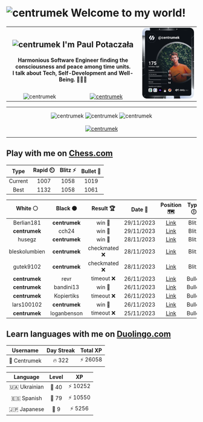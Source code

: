 <h1>
  <img
    src="https://emojis.slackmojis.com/emojis/images/1531849430/4246/blob-sunglasses.gif"
    width="30"
    alt="centrumek"
  />
  Welcome to my world!
</h1>

<table>
  <tbody>
    <tr>
      <td align="center" width="70%" colspan="2">
        <h2>
          <img
            src="https://raw.githubusercontent.com/MartinHeinz/MartinHeinz/master/wave.gif"
            width="30px"
            alt="centrumek"
          />
          I'm Paul Potaczała
        </h2>
        <h4>
          Harmonious Software Engineer finding the consciousness and peace among time units.
          <br/>
          I talk about Tech, Self-Development and Well-Being. 🌿🧘🚀
        </h4>
      </td>
      <td width="30%" rowspan="2">
        <a href="https://app.daily.dev/centrumek">
          <img
            src="./devcard.svg"
            alt="centrumek"
          />
        </a>
      </td>
    </tr>
    <tr align="center">
      <td>
        <img
          src="https://komarev.com/ghpvc/?username=centrumek&label=visitors&color=0e75b6&style=flat"
          alt="centrumek"
        >
      </td>
      <td>
        <a href="https://stackoverflow.com/users/14496012/centrumek">
          <img
            src="https://stackoverflow.com/users/flair/14496012.png?theme=dark"
            alt="centrumek"
          >
        </a>
      </td>
    </tr>
  </tbody>
</table>

---
<div align="center">
  <img 
    src="https://github-readme-stats.vercel.app/api?username=centrumek&show_icons=true&count_private=true&theme=dark&hide_border=true&hide=issues,contribs&bg_color=00000000"
    alt="centrumek"
  />
  <img
    src="https://github-readme-stats.vercel.app/api/top-langs/?username=centrumek&layout=compact&hide_border=true&theme=dark&bg_color=00000000&langs_count=6&exclude_repo=air-statistic-app"
    alt="centrumek"
  />
  <img 
    src="https://github-readme-streak-stats.herokuapp.com?user=centrumek&theme=dark&hide_border=true&background=FFFFFF00"
    alt="centrumek"
  />
  <br/>
  <br/>
  <a href="https://www.buymeacoffee.com/centrumek">
    <img
      src="https://cdn.buymeacoffee.com/buttons/v2/default-orange.png"
      height="50"
      width="210"
      alt="centrumek"
    />
  </a>
</div>

---

## Play with me on [Chess.com](https://www.chess.com/member/centrumek)

<div align="center">
<!--START_SECTION:chessStats-->
<!-- Automatically generated with https://github.com/Balastrong/chess-stats-action -->

| Type | Rapid ⏲️ | Blitz ⚡ | Bullet 🔫 |
|:---:|:---:|:---:|:---:|
| Current | 1007 | 1058 | 1019 |
| Best | 1132 | 1058 | 1061 |

| White ⚪ | Black ⚫ | Result 🏆 | Date 📅 | Position 🗺️ | Type 🕕 |
|:---:|:---:|:---:|:---:|:---:|:---:|
| Berlian181 | **centrumek** | win 🥇 | 29/11/2023 | <a href="http://www.ee.unb.ca/cgi-bin/tervo/fen.pl?select=8/1kp5/p1n5/1p2b3/4Q3/PN4q1/NPP3P1/1K6 w - -">Link</a> | Blitz |
| **centrumek** | cch24 | win 🥇 | 29/11/2023 | <a href="http://www.ee.unb.ca/cgi-bin/tervo/fen.pl?select=N2b2nr/pp2k2p/2n1b3/5p2/1P2P2N/2P5/P3P1PP/2KR1B1R b - -">Link</a> | Blitz |
| husegz | **centrumek** | win 🥇 | 28/11/2023 | <a href="http://www.ee.unb.ca/cgi-bin/tervo/fen.pl?select=8/8/8/1p1bR3/p2P2rk/P6P/1P4P1/6K1 w - -">Link</a> | Blitz |
| bleskolumbien | **centrumek** | checkmated ❌ | 28/11/2023 | <a href="http://www.ee.unb.ca/cgi-bin/tervo/fen.pl?select=R7/2Q5/k7/2p5/p1Pp4/1P1N4/2K5/8 b - -">Link</a> | Blitz |
| gutek9102 | **centrumek** | checkmated ❌ | 28/11/2023 | <a href="http://www.ee.unb.ca/cgi-bin/tervo/fen.pl?select=r1b5/ppp5/4pRQp/3pP1k1/6p1/2P3P1/P1P1P1B1/6K1 b - -">Link</a> | Blitz |
| **centrumek** | revr | timeout ❌ | 26/11/2023 | <a href="http://www.ee.unb.ca/cgi-bin/tervo/fen.pl?select=8/5p2/4k1p1/1pB1P3/4p1K1/P4r2/2r5/8 w - -">Link</a> | Bullet |
| **centrumek** | bandini13 | win 🥇 | 26/11/2023 | <a href="http://www.ee.unb.ca/cgi-bin/tervo/fen.pl?select=6k1/6p1/2p4p/2pp4/P1b5/2Q1P1q1/1K6/6R1 b - -">Link</a> | Bullet |
| **centrumek** | Kopiertiks | timeout ❌ | 26/11/2023 | <a href="http://www.ee.unb.ca/cgi-bin/tervo/fen.pl?select=8/p1p5/P5k1/1KP4p/7p/3q4/8/2Q5 w - -">Link</a> | Bullet |
| lars100102 | **centrumek** | win 🥇 | 26/11/2023 | <a href="http://www.ee.unb.ca/cgi-bin/tervo/fen.pl?select=r2k1b1r/ppp2p2/4bn1p/4p1p1/4P3/2N2PB1/PPP3PP/R3KB1R w KQ -">Link</a> | Bullet |
| **centrumek** | loganbenson | timeout ❌ | 25/11/2023 | <a href="http://www.ee.unb.ca/cgi-bin/tervo/fen.pl?select=8/5pkp/6p1/3K1p2/4rP2/8/P7/8 w - -">Link</a> | Bullet |

<!--END_SECTION:chessStats-->
</div>

## Learn languages with me on [Duolingo.com](https://www.duolingo.com/profile/Centrumek)

<div align="center">
<!--START_SECTION:duolingoStats-->
<!-- Automatically generated with https://github.com/centrumek/duolingo-readme-stats-->

| Username | Day Streak | Total XP |
|:---:|:---:|:---:|
| 👤 Centrumek | 🔥 322 | ⚡ 26058 |

| Language | Level | XP |
|:---:|:---:|:---:|
| 🇺🇦 Ukrainian | 👑 40 | ⚡ 10252 |
| 🇪🇸 Spanish | 👑 79 | ⚡ 10550 |
| 🇯🇵 Japanese | 👑 9 | ⚡ 5256 |

<!--END_SECTION:duolingoStats-->
</div>
<!--
**centrumek/centrumek** is a ✨ _special_ ✨ repository because its `README.md` (this file) appears on your GitHub profile.

Here are some ideas to get you started:

- 🔭 I’m currently working on ...
- 🌱 I’m currently learning ...
- 👯 I’m looking to collaborate on ...
- 🤔 I’m looking for help with ...
- 💬 Ask me about ...
- 📫 How to reach me: ...
- 😄 Pronouns: ...
- ⚡ Fun fact: ...
-->
